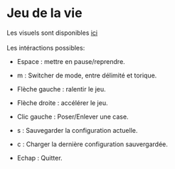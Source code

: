 # Jeu de la vie
Les visuels sont disponibles [ici](https://perso.isima.fr/~andevidal/projet-zz1-site-web/JeuDeLaVie.html) <br/><br/>
Les intéractions possibles:<br/>
 - Espace : mettre en pause/reprendre.
 - m : Switcher de mode, entre délimité et torique.
 - Flèche gauche : ralentir le jeu.
 - Flèche droite : accélérer le jeu.
 - Clic gauche : Poser/Enlever une case.

 - s : Sauvegarder la configuration actuelle.
 - c : Charger la dernière configuration sauvergardée.
 - Echap : Quitter.
